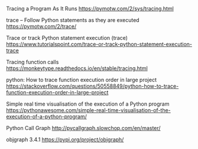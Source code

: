 Tracing a Program As It Runs
https://pymotw.com/2/sys/tracing.html

trace – Follow Python statements as they are executed
https://pymotw.com/2/trace/

Trace or track Python statement execution (trace)
https://www.tutorialspoint.com/trace-or-track-python-statement-execution-trace

Tracing function calls
https://monkeytype.readthedocs.io/en/stable/tracing.html

python: How to trace function execution order in large project
https://stackoverflow.com/questions/50558849/python-how-to-trace-function-execution-order-in-large-project

Simple real time visualisation of the execution of a Python program
https://pythonawesome.com/simple-real-time-visualisation-of-the-execution-of-a-python-program/

Python Call Graph
http://pycallgraph.slowchop.com/en/master/

objgraph 3.4.1
https://pypi.org/project/objgraph/

